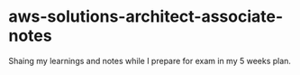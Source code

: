 # aws-solutions-architect-associate-notes
Shaing my learnings and notes while I prepare for exam in my 5 weeks plan.
